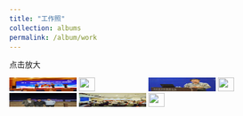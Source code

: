 ```yaml
---
title: "工作照"
collection: albums
permalink: /album/work
---
```


点击放大

<a href="../keli_photo/work/微信图片_20220323131413.jpg"><img src="../keli_photo/work/微信图片_20220323131413.jpg" height="25" width="24%"></a>
<a href="../keli_photo/work/MG_5742.jpg"><img src="../keli_photo/work/MG_5742.jpg" height="25" width="24%"></a>
<a href="../keli_photo/work/韩克利.jpg"><img src="../keli_photo/work/韩克利.jpg" height="25" width="24%"></a>
<a href="../keli_photo/work/IMG_2912.JPG"><img src="../keli_photo/work/IMG_2912.JPG" height="25" width="24%"></a>
<a href="../keli_photo/work/7ba0b3ba9cdccb925b34cb0595cf75c4.temp.jpg"><img src="../keli_photo/work/7ba0b3ba9cdccb925b34cb0595cf75c4.temp.jpg" height="25" width="24%"></a>
<a href="../keli_photo/work/会议现场.jpg"><img src="../keli_photo/work/会议现场.jpg" height="25" width="24%"></a>
<a href="../keli_photo/work/WeChat Image_20220323135013.jpg"><img src="../keli_photo/work/WeChat Image_20220323135013.jpg" height="25" width="24%"></a>
